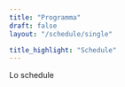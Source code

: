 ```yaml
---
title: "Programma"
draft: false
layout: "/schedule/single"

title_highlight: "Schedule"
---
```


Lo schedule